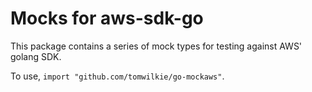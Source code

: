# Mocks for aws-sdk-go

This package contains a series of mock types for testing against AWS' golang SDK.

To use, `import "github.com/tomwilkie/go-mockaws"`.
